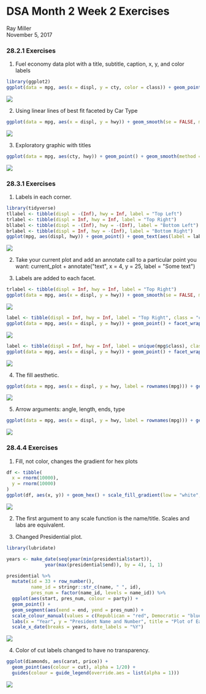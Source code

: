 # DSA Month 2 Week 2 Exercises
Ray Miller  
November 5, 2017  



### 28.2.1 Exercises
1. Fuel economy data plot with a title, subtitle, caption, x, y, and color labels  

```r
library(ggplot2)
ggplot(data = mpg, aes(x = displ, y = cty, color = class)) + geom_point() + labs(title = "City Fuel Economy By Engine Displacement", x = "Engine Displacement (L)", y = "City Fuel Economy (mpg)", subtitle = "Colored by Car Type", color = "Car Type", caption = "Data from fueleconomy.gov")
```

![](m2w2_work_files/figure-html/unnamed-chunk-1-1.png)<!-- -->



2. Using linear lines of best fit faceted by Car Type  

```r
ggplot(data = mpg, aes(x = displ, y = hwy)) + geom_smooth(se = FALSE, method = "lm") + facet_grid(class ~ .) + labs(title = "Highway mileage by Engine Displacement") 
```

![](m2w2_work_files/figure-html/unnamed-chunk-2-1.png)<!-- -->



3. Exploratory graphic with titles  

```r
ggplot(data = mpg, aes(cty, hwy)) + geom_point() + geom_smooth(method = "lm") + labs(title = "Relationship Between Highway and City Fuel Economy", x = "City Fuel Economy (mpg)", y = "Highway Fuel Economy (mpg)")
```

![](m2w2_work_files/figure-html/unnamed-chunk-3-1.png)<!-- -->


### 28.3.1 Exercises  
1. Labels in each corner.  

```r
library(tidyverse)
tllabel <- tibble(displ = -(Inf), hwy = Inf, label = "Top Left")
trlabel <- tibble(displ = Inf, hwy = Inf, label = "Top Right")
bllabel <- tibble(displ = -(Inf), hwy = -(Inf), label = "Bottom Left")
brlabel <- tibble(displ = Inf, hwy = -(Inf), label = "Bottom Right")
ggplot(mpg, aes(displ, hwy)) + geom_point() + geom_text(aes(label = label), data = trlabel, vjust = "top", hjust = "right") + geom_text(aes(label = label), data = tllabel, vjust = "top", hjust = "left") + geom_text(aes(label = label), data = brlabel, vjust = "bottom", hjust = "right") + geom_text(aes(label = label), data = bllabel, vjust = "bottom", hjust = "left") 
```

![](m2w2_work_files/figure-html/unnamed-chunk-4-1.png)<!-- -->



2. Take your current plot and add an annotate call to a particular point you want: current_plot + annotate("text", x = 4, y = 25, label = "Some text")   



3. Labels are added to each facet. 

```r
trlabel <- tibble(displ = Inf, hwy = Inf, label = "Top Right")
ggplot(data = mpg, aes(x = displ, y = hwy)) + geom_smooth(se = FALSE, method = "lm") + facet_grid(class ~ .) + geom_text(aes(label = label), data = trlabel, vjust = "top", hjust = "right")
```

![](m2w2_work_files/figure-html/unnamed-chunk-5-1.png)<!-- -->

```r
label <- tibble(displ = Inf, hwy = Inf, label = "Top Right", class = "compact")
ggplot(data = mpg, aes(x = displ, y = hwy)) + geom_point() + facet_wrap(~ class) + geom_text(aes(label = label), data = label, vjust = "top", hjust = "right", size =3)
```

![](m2w2_work_files/figure-html/unnamed-chunk-5-2.png)<!-- -->

```r
label <- tibble(displ = Inf, hwy = Inf, label = unique(mpg$class), class = c("2seater", "compact", "midsize", "minivan", "pickup", "subcompact", "suv"))
ggplot(data = mpg, aes(x = displ, y = hwy)) + geom_point() + facet_wrap(~ class) + geom_text(aes(label = label), data = label, vjust = "top", hjust = "right", size =3)
```

![](m2w2_work_files/figure-html/unnamed-chunk-5-3.png)<!-- -->


4. The fill aesthetic.  

```r
ggplot(data = mpg, aes(x = displ, y = hwy, label = rownames(mpg))) + geom_label(aes(fill = factor(class)))
```

![](m2w2_work_files/figure-html/unnamed-chunk-6-1.png)<!-- -->


5. Arrow arguments: angle, length, ends, type  

```r
ggplot(data = mpg, aes(x = displ, y = hwy, label = rownames(mpg))) + geom_label(aes(fill = factor(class))) + geom_curve(aes(x = 2, y = 40, xend = 5, yend = 42), data = mpg, arrow = arrow(length = unit(.1, "npc"), type = "closed"))
```

![](m2w2_work_files/figure-html/unnamed-chunk-7-1.png)<!-- -->


### 28.4.4 Exercises  
1. Fill, not color, changes the gradient for hex plots  

```r
df <- tibble(
  x = rnorm(10000),
  y = rnorm(10000)
)
ggplot(df, aes(x, y)) + geom_hex() + scale_fill_gradient(low = "white", high = "red") +coord_fixed()
```

![](m2w2_work_files/figure-html/unnamed-chunk-8-1.png)<!-- -->


2. The first argument to any scale function is the name/title. Scales and labs are equivalent.  


3. Changed Presidential plot.   

```r
library(lubridate)

years <- make_date(seq(year(min(presidential$start)),
              year(max(presidential$end)), by = 4), 1, 1)

presidential %>%
  mutate(id = 33 + row_number(), 
         name_id = stringr::str_c(name, " ", id), 
         pres_num = factor(name_id, levels = name_id)) %>%
  ggplot(aes(start, pres_num, colour = party)) +
  geom_point() +
  geom_segment(aes(xend = end, yend = pres_num)) +
  scale_colour_manual(values = c(Republican = "red", Democratic = "blue")) + 
  labs(x = "Year", y = "President Name and Number", title = "Plot of Each President's Term By Party Post WWII") + 
  scale_x_date(breaks = years, date_labels = "%Y")
```

![](m2w2_work_files/figure-html/unnamed-chunk-9-1.png)<!-- -->

4. Color of cut labels changed to have no transparency.   

```r
ggplot(diamonds, aes(carat, price)) +
  geom_point(aes(colour = cut), alpha = 1/20) + 
  guides(colour = guide_legend(override.aes = list(alpha = 1)))
```

![](m2w2_work_files/figure-html/unnamed-chunk-10-1.png)<!-- -->
